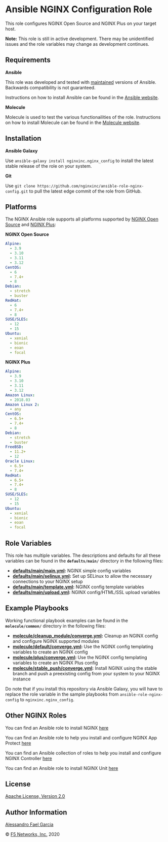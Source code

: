 Ansible NGINX Configuration Role
================================

This role configures NGINX Open Source and NGINX Plus on your target host.

**Note:** This role is still in active development. There may be unidentified issues and the role variables may change as development continues.

Requirements
------------

**Ansible**

This role was developed and tested with [maintained](https://docs.ansible.com/ansible/latest/reference_appendices/release_and_maintenance.html#release-status) versions of Ansible. Backwards compatibility is not guaranteed.

Instructions on how to install Ansible can be found in the [Ansible website](https://docs.ansible.com/ansible/latest/installation_guide/intro_installation.html).

**Molecule**

Molecule is used to test the various functionailities of the role. Instructions on how to install Molecule can be found in the [Molecule website](https://molecule.readthedocs.io/en/latest/installation.html).

Installation
------------

**Ansible Galaxy**

Use `ansible-galaxy install nginxinc.nginx_config` to install the latest stable release of the role on your system.

**Git**

Use `git clone https://github.com/nginxinc/ansible-role-nginx-config.git` to pull the latest edge commit of the role from GitHub.

Platforms
---------

The NGINX Ansible role supports all platforms supported by [NGINX Open Source](https://nginx.org/en/linux_packages.html#mainline) and [NGINX Plus](https://www.nginx.com/products/technical-specs/):

**NGINX Open Source**

```yaml
Alpine:
  - 3.9
  - 3.10
  - 3.11
  - 3.12
CentOS:
  - 6
  - 7.4+
  - 8
Debian:
  - stretch
  - buster
RedHat:
  - 6
  - 7.4+
  - 8
SUSE/SLES:
  - 12
  - 15
Ubuntu:
  - xenial
  - bionic
  - eoan
  - focal
```

**NGINX Plus**

```yaml
Alpine:
  - 3.9
  - 3.10
  - 3.11
  - 3.12
Amazon Linux:
  - 2018.03
Amazon Linux 2:
  - any
CentOS:
  - 6.5+
  - 7.4+
  - 8
Debian:
  - stretch
  - buster
FreeBSD:
  - 11.2+
  - 12
Oracle Linux:
  - 6.5+
  - 7.4+
RedHat:
  - 6.5+
  - 7.4+
  - 8
SUSE/SLES:
  - 12
  - 15
Ubuntu:
  - xenial
  - bionic
  - eoan
  - focal
```

Role Variables
--------------

This role has multiple variables. The descriptions and defaults for all these variables can be found in the **`defaults/main/`** directory in the following files:

-   **[defaults/main/main.yml](https://github.com/nginxinc/ansible-role-nginx-config/blob/main/defaults/main/main.yml):** NGINX simple config variables
-   **[defaults/main/selinux.yml](https://github.com/nginxinc/ansible-role-nginx-config/blob/main/defaults/main/selinux.yml):** Set up SELinux to allow the necessary connections to your NGINX setup
-   **[defaults/main/template.yml](https://github.com/nginxinc/ansible-role-nginx-config/blob/main/defaults/main/template.yml):** NGINX config template variables
-   **[defaults/main/upload.yml](https://github.com/nginxinc/ansible-role-nginx-config/blob/main/defaults/main/upload.yml):** NGINX config/HTML/SSL upload variables

Example Playbooks
-----------------

Working functional playbook examples can be found in the **`molecule/common/`** directory in the following files:

-   **[molecule/cleanup_module/converge.yml](https://github.com/nginxinc/ansible-role-nginx-config/blob/main/molecule/cleanup_module/converge.yml):** Cleanup an NGINX config and configure NGINX supported modules
-   **[molecule/default/converge.yml](https://github.com/nginxinc/ansible-role-nginx-config/blob/main/molecule/default/converge.yml):** Use the NGINX config templating variables to create an NGINX config
-   **[molecule/plus/converge.yml](https://github.com/nginxinc/ansible-role-nginx-config/blob/main/molecule/plus/converge.yml):** Use the NGINX config templating variables to create an NGINX Plus config
-   **[molecule/stable_push/converge.yml](https://github.com/nginxinc/ansible-role-nginx-config/blob/main/molecule/stable_push/converge.yml):** Install NGINX using the stable branch and push a preexisting config from your system to your NGINX instance

Do note that if you install this repository via Ansible Galaxy, you will have to replace the role variable in the sample playbooks from `ansible-role-nginx-config` to `nginxinc.nginx_config`.

Other NGINX Roles
-----------------

You can find an Ansible role to install NGINX [here](https://github.com/nginxinc/ansible-role-nginx)

You can find an Ansible role to help you install and configure NGINX App Protect [here](https://github.com/nginxinc/ansible-role-nginx-app-protect)

You can find an Ansible collection of roles to help you install and configure NGINX Controller [here](https://github.com/nginxinc/ansible-collection-nginx_controller)

You can find an Ansible role to install NGINX Unit [here](https://github.com/nginxinc/ansible-role-nginx-unit)

License
-------

[Apache License, Version 2.0](https://github.com/nginxinc/ansible-role-nginx-config/blob/main/LICENSE)

Author Information
------------------

[Alessandro Fael Garcia](https://github.com/alessfg)

&copy; [F5 Networks, Inc.](https://www.f5.com/) 2020
